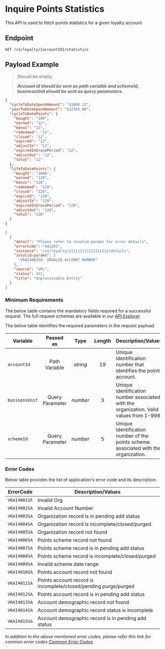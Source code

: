 # Inquire Points Statistics

This API is used to fetch points statistics for a given loyalty account

## Endpoint

`GET /v1/loyalty/{accountId}/statistics`

## Payload Example

<!--
type: tab
titles: Request, Response, Error
-->

>Should be empty.
>
>***Account id should be sent as path variable and schemeId, businessUnit should be sent as query parameters.***

<!--
type: tab
-->

```json
{
  "cycleToDateSpendAmount": "$1000.12",
  "yearToDateSpendAmount": "$12345.00",
  "cycleToDatePoints": {
    "bought": "100",
    "earned": "12",
    "bonus": "12",
    "redeemed": "12",
    "closed": "12",
    "expired": "12",
    "adjustIn": "12",
    "expiredInGracePeriod": "12",
    "adjustOut": "12",
    "total": "12"
  },
  "lifeToDatePoints": {
    "bought": "1000",
    "earned": "120",
    "bonus": "120",
    "redeemed": "120",
    "closed": "120",
    "expired": "120",
    "adjustIn": "120",
    "expiredInGracePeriod": "120",
    "adjustOut": "120",
    "total": "120"
  }
}
```

<!--
type: tab
-->

```json
[
  {
    "detail": "Please refer to invalid-params for error details",
    "errorCode": "442201",
    "instance": "/v1/loyalty/111111111111111112/details",
    "invalid-params": [
      "VKAI4002SA: INVALID ACCOUNT NUMBER"
    ],
    "source": "VPL",
    "status": 422,
    "title": "Unprocessable Entity"
  }
]

```

<!-- type: tab-end -->

### Minimum Requirements

The below table contains the mandatory fields required for a successful request. The full request schemas are available in our [API Explorer](../api/?type=get&path=/v1/loyalty/{accountId}/statistics).

The below table identifies the required parameters in the request payload.

| Variable | Passed as | Type | Length | Description/Values |
| -------- | :-------: | :--: | :------------: | ------------------ |
| `accountId` | Path Variable | *string* | 19 | Unique identification number that identifies the points account. |
| `businessUnit` | Query Parameter | *number* | 3 | Unique identification number associated with the organization. Valid values from 1-998. |
| `schemeId` | Query Parameter | *number* | 5 | Unique identification number of the points scheme associated with the organization. |

### Error Codes

Below table provides the list of application's error code and its description.

| ErrorCode |  Description/Values |
| --------  | ------------------ |
| `VKAI4001SF` | Invalid Org |
| `VKAI4002SA` | Invalid Account Number |
| `VKAI4003SA` | Organization record is in pending add status |
| `VKAI4004SA` | Organization record is incomplete/closed/purged |
| `VKAI4005SA` | Organization record not found |
| `VKAI4006SA` | Points scheme record not found |
| `VKAI4007SA` | Points scheme record is in pending add status |
| `VKAI4008SA` | Points scheme record is incomplete/closed/purged |
| `VKAI4009SA` | Invalid scheme date range |
| `VKAI4010SA` | Points account record not found |
| `VKAI4011SA` | Points account record is incomplete/closed/pending purge/purged |
| `VKAI4012SA` | Points account record is in pending add status |
| `VKAI4013SA` | Account demographic record not found |
| `VKAI4014SA` | Account demographic record status is incomplete |
| `VKAI4015SA` | Account demographic record is in pending add status |

*In addition to the above mentioned error codes, please refer this link for common error codes [Common Error Codes](?path=docs/Common_Error_Code.md).*
